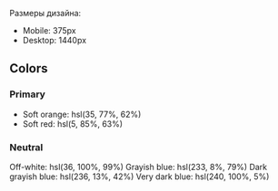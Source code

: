 Размеры дизайна:

- Mobile: 375px
- Desktop: 1440px

## Colors
### Primary
- Soft orange: hsl(35, 77%, 62%)
- Soft red: hsl(5, 85%, 63%)

### Neutral 

Off-white: hsl(36, 100%, 99%)
Grayish blue: hsl(233, 8%, 79%)
Dark grayish blue: hsl(236, 13%, 42%)
Very dark blue: hsl(240, 100%, 5%)
